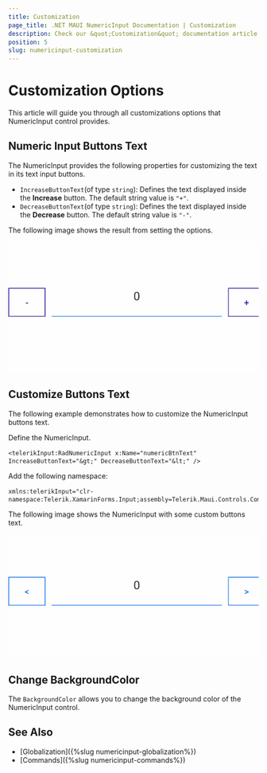 ```yaml
---
title: Customization
page_title: .NET MAUI NumericInput Documentation | Customization
description: Check our &quot;Customization&quot; documentation article for Telerik NumericInput for .NET MAUI
position: 5
slug: numericinput-customization
---
```


# Customization Options

This article will guide you through all customizations options that NumericInput control provides.

## Numeric Input Buttons Text

The NumericInput provides the following properties for customizing the text in its text input buttons.

* `IncreaseButtonText`(of type `string`): Defines the text displayed inside the **Increase** button. The default string value is `"+"`.
* `DecreaseButtonText`(of type `string`): Defines the text displayed inside the **Decrease** button. The default string value is `"-"`.

The following image shows the result from setting the options.

![NumericInput Button Text Default Look](images/numericinput-getting-started.png "NumericInput Button Text Default Look")


## Customize Buttons Text

The following example demonstrates how to customize the NumericInput buttons text.

Define the NumericInput.

```XAML
<telerikInput:RadNumericInput x:Name="numericBtnText" IncreaseButtonText="&gt;" DecreaseButtonText="&lt;" />
```

Add the following namespace:

```XAML
xmlns:telerikInput="clr-namespace:Telerik.XamarinForms.Input;assembly=Telerik.Maui.Controls.Compatibility"
```

The following image shows the NumericInput with some custom buttons text.

![NumericInput Button Text Customization](images/numericinput-buttons-customization.png "NumericInput Button Text Customization")


## Change BackgroundColor

The `BackgroundColor` allows you to change the background color of the NumericInput control.

## See Also

- [Globalization]({%slug numericinput-globalization%})
- [Commands]({%slug numericinput-commands%})
